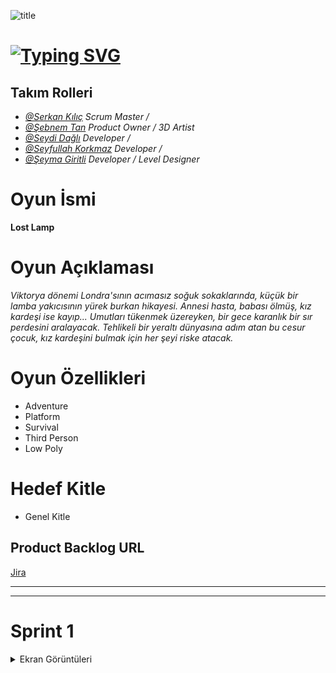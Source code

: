 ![title](https://github.com/Serkan-K/Unity_48/assets/125659165/de1c83ce-f56a-40de-af70-1034916785ba)

# [![Typing SVG](https://readme-typing-svg.demolab.com?font=&pause=1000&color=F7F7F7&background=FFFFFF26&center=true&vCenter=true&random=false&width=500&lines=Unity+48)](https://git.io/typing-svg)                    

## Takım Rolleri

- _[@Serkan Kılıç](https://www.)_ _Scrum Master /_ 
- _[@Şebnem Tan](https://www.)_ _Product Owner / 3D Artist_
- _[@Seydi Dağlı](https://www.)_ _Developer /_
- _[@Seyfullah Korkmaz](https://www.)_ _Developer /_ 
- _[@Şeyma Giritli](https://www.)_ _Developer / Level Designer_


# Oyun İsmi
**Lost Lamp**

# Oyun Açıklaması
_Viktorya dönemi Londra'sının acımasız soğuk sokaklarında, küçük bir lamba yakıcısının yürek burkan hikayesi. Annesi hasta, babası ölmüş, kız kardeşi ise kayıp...  Umutları tükenmek üzereyken, bir gece karanlık bir sır perdesini aralayacak. Tehlikeli bir yeraltı dünyasına adım atan bu cesur çocuk, kız kardeşini bulmak için her şeyi riske atacak._

# Oyun Özellikleri

- Adventure 
- Platform
- Survival
- Third Person
- Low Poly


# Hedef Kitle
- Genel Kitle


## Product Backlog URL
[Jira](https://unity-48.atlassian.net/jira/core/projects/U48/summary?atlOrigin=eyJpIjoiNzM0MTE5YTFhYThmNGI0ZmI1MmNiMWMyMWYxOWExYTAiLCJwIjoiaiJ9)

- - - -
- - - -
# Sprint 1

<details>
           <summary>Ekran Görüntüleri </summary>
           <p> -Content 1 
- Content 2 
- Content 3 
- Content 4 
- Content 5
</p>
         </details>
